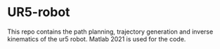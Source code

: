 # UR5-robot

This repo contains the path planning, trajectory generation and inverse kinematics of the ur5 robot. 
Matlab 2021 is used for the code. 
